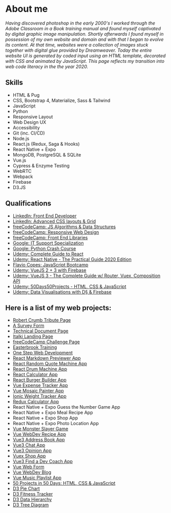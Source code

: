 # About me

*Having discovered photoshop in the early 2000's I worked through the Adobe Classroom in a Book training manual and found myself captivated by digital graphic image manipulation. Shortly afterwards I found myself in possession of my own website and domain and with that I began to evolve its content. At that time, websites were a collection of images stuck together with digital glue provided by Dreamweaver. Today the entire website UI is generated by coded input using an HTML template, decorated with CSS and animated by JavaScript. This page reflects my transition into web code literacy in the the year 2020.*

## Skills
- HTML & Pug
- CSS, Bootstrap 4, Materialize, Sass & Tailwind
- JavaScript
- Python
- Responsive Layout
- Web Design UX
- Accessibility
- Git (inc. CI/CD)
- Node.js
- React.js (Redux, Saga & Hooks)
- React Native + Expo
- MongoDB, PostgreSQL & SQLite
- Vue.js
- Cypress & Enzyme Testing
- WebRTC
- Webpack
- Firebase
- D3.JS

## Qualifications
 - [LinkedIn: Front End Developer](https://user-images.githubusercontent.com/59874288/98725767-dd031c80-2395-11eb-8e37-26cd38c809d6.png)
 - [LinkedIn: Advanced CSS layouts & Grid](https://user-images.githubusercontent.com/59874288/98726049-4125e080-2396-11eb-92e3-74ab30345352.png)
 - [freeCodeCamp: JS Algorithms & Data Structures](https://www.freecodecamp.org/certification/fcc37ed5d52-0362-42c4-a9a0-fadf438edd30/javascript-algorithms-and-data-structures)
 - [freeCodeCamp: Responsive Web Design](https://www.freecodecamp.org/certification/fcc37ed5d52-0362-42c4-a9a0-fadf438edd30/responsive-web-design)
 - [freeCodeCamp: Front End Libraries](https://www.freecodecamp.org/certification/fcc37ed5d52-0362-42c4-a9a0-fadf438edd30/front-end-libraries)
 - [Google: IT Support Specialization](https://www.youracclaim.com/badges/62085c98-af57-4278-b0b4-6586cf42ff0d/linked_in_profile)
 - [Google: Python Crash Course](https://www.coursera.org/account/accomplishments/certificate/VN3EKPL25CN7)
 - [Udemy: Complete Guide to React](https://udemy-certificate.s3.amazonaws.com/pdf/UC-8a31bb56-f477-4fe6-bb31-6677a84652ed.pdf)
 - [Udemy: React Native - The Practical Guide 2020 Edition](https://udemy-certificate.s3.amazonaws.com/pdf/UC-d68570d4-3b56-43c3-97d0-71d8524b56d6.pdf)
 - [Flavio Copes: JavaScript Bootcamp](https://user-images.githubusercontent.com/59874288/98723328-81835f80-2392-11eb-9ec4-70d1aa7de13d.png)
 - [Udemy: VueJS 2 + 3 with Firebase](https://udemy-certificate.s3.amazonaws.com/pdf/UC-00c3fdd8-f902-4b5c-adea-05075390bd1c.pdf)
 - [Udemy: VueJS 3 - The Complete Guide w/ Router, Vuex, Composition API](https://udemy-certificate.s3.amazonaws.com/pdf/UC-15c9b0f6-ac26-45ef-b675-ae03a817d3d7.pdf)
 - [Udemy: 50Days50Projects - HTML, CSS & JavaScript](https://udemy-certificate.s3.amazonaws.com/pdf/UC-387b936b-faab-4d50-a69d-b127f096ef8f.pdf)
 - [Udemy: Data Visualisations with D§ & Firebase](https://udemy-certificate.s3.amazonaws.com/pdf/UC-15c36571-5907-461d-b229-cc62978f1246.pdf)
 
## Here is a list of my web projects:
- [Robert Crumb Tribute Page](http://www.easterbrook.at/crumb/index.html)
- [A Survey Form](http://www.easterbrook.at/survey/index.html)
- [Technical Document Page](http://www.easterbrook.at/technical_doc/index.html)
- [Italki Landing Page](http://www.easterbrook.at/italki/index.html)
- [freeCodeCamp Challenge Page](http://www.easterbrook.at/portfolio/index.html)
- [Easterbrook Training](http://www.easterbrook.at/)
- [One Step Web Development](http://www.easterbrook.at/webdev/webdev.html)
- [React Markdown Previewer App](https://codepen.io/PeterEasterbrook/pen/PoZbgmj)
- [React Random Quote Machine App](https://quote-machine-nine.vercel.app/)
- [React Drum Machine App](https://drum-machine-alpha.vercel.app/)
- [React Calculator App](https://react-calc-six.vercel.app/)
- [React Burger Builder App](https://react-my-burger-5d9a7.web.app/)
- [Vue Expense Tracker App](https://vue-bill-tracker.vercel.app/)
- [Vue Mosaic Painter App](https://vue-mosaic.vercel.app/)
- [Ionic Weight Tracker App](https://ionicweight.vercel.app/home)
- [Redux Calculator App](https://udemy-react-assignment-12.vercel.app/)
- React Native + Expo Guess the Number Game App
- React Native + Expo Meal Recipe App
- React Native + Expo Shop App
- React Native + Expo Photo Location App
- [Vue Monster Slayer Game](https://vue-monster-game-chi.vercel.app/)
- [Vue WebDev Recipe App](https://webdev-smoothies.web.app/#/)
- [Vue3 Address Book App](https://person-data-app.vercel.app/)
- [Vue3 Chat App](https://vue-chat-dbb88.web.app/)
- [Vue3 Opinion App](https://vue-http-demo-56236.firebaseapp.com/)
- [Vuex Shop App](https://vue-vuex.vercel.app)
- [Vue3 Find a Dev Coach App](https://vue-find-a-coach-app.web.app/coaches)
- [Vue Web Form](https://web-form-plum.vercel.app/)
- [Vue WebDev Blog](https://vue-firebase-webdev-blog.firebaseapp.com/)
- [Vue Music Playlist App](https://vue-webdev-music.firebaseapp.com/)
- [50 Projects in 50 Days: HTML, CSS & JavaScript](https://peter-easterbrook.github.io/50Projects50Days)
- [D3 Pie Chart](https://d3-pie-chart.vercel.app/)
- [D3 Fitness Tracker](https://d3-webdev-fitness.vercel.app/)
- [D3 Data Hierarchy](https://d3-data-heirarchy.vercel.app/)
- [D3 Tree Diagram](https://d3-tree-diagram.vercel.app/)



